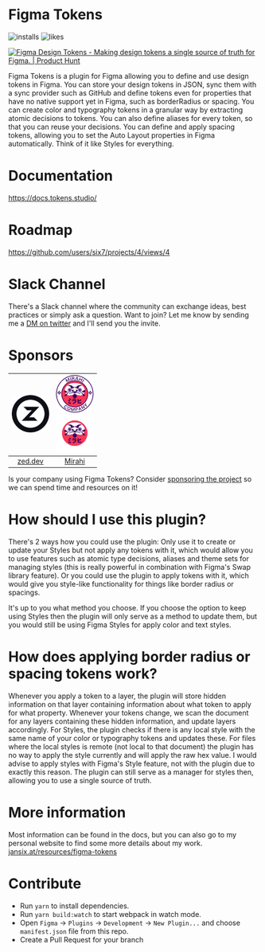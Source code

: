 # Figma Tokens

![installs](https://img.shields.io/endpoint?url=https://yuanqing.github.io/figma-plugins-stats/plugin/843461159747178978/installs.json)
![likes](https://img.shields.io/endpoint?url=https://yuanqing.github.io/figma-plugins-stats/plugin/843461159747178978/likes.json)

<a href="https://www.producthunt.com/posts/figma-design-tokens?utm_source=badge-featured&utm_medium=badge&utm_souce=badge-figma-design-tokens" target="_blank"><img src="https://api.producthunt.com/widgets/embed-image/v1/featured.svg?post_id=217712&theme=light" alt="Figma Design Tokens - Making design tokens a single source of truth for Figma. | Product Hunt" style="width: 250px; height: 54px;" width="250" height="54" /></a>

Figma Tokens is a plugin for Figma allowing you to define and use design tokens in Figma. You can store your design tokens in JSON, sync them with a sync provider such as GitHub and define tokens even for properties that have no native support yet in Figma, such as borderRadius or spacing. You can create color and typography tokens in a granular way by extracting atomic decisions to tokens. You can also define aliases for every token, so that you can reuse your decisions. You can define and apply spacing tokens, allowing you to set the Auto Layout properties in Figma automatically. Think of it like Styles for everything.

# Documentation
https://docs.tokens.studio/

# Roadmap
https://github.com/users/six7/projects/4/views/4

# Slack Channel
There's a Slack channel where the community can exchange ideas, best practices or simply ask a question. Want to join? Let me know by sending me a [DM on twitter](https://www.twitter.com/six7) and I'll send you the invite.

# Sponsors
| <a href="https://zed.dev/" target="_blank" style="display: block; text-align: center;"><img src="sponsors/zed_logo.png" style="display: block; width: 75px; height: auto; margin-bottom: 4px" alt="Zed Logo"/></a> | <a href="https://mirahi.io/?ref=six7-sponsorship" target="_blank" style="display: block; text-align: center;"><img src="sponsors/mirahi_logo_dark.svg#gh-dark-mode-only" style="display: block; width: 75px; height: auto; margin-bottom: 4px" alt="Mirahi Logo"/><img src="sponsors/mirahi_logo_light.svg#gh-light-mode-only" style="display: block; width: 75px; height: auto; margin-bottom: 4px" alt="Mirahi Logo"/></a> |
| --- | --- |
| <a href="https://zed.dev/" target="_blank" style="display: block; text-align: center;">zed.dev</a> | <a href="https://mirahi.io/?ref=six7-sponsorship" target="_blank" style="display: block; text-align: center;">Mirahi</a> |

Is your company using Figma Tokens? Consider [sponsoring the project](https://github.com/sponsors/six7) so we can spend time and resources on it!

# How should I use this plugin?
There's 2 ways how you could use the plugin: Only use it to create or update your Styles but not apply any tokens with it, which would allow you to use features such as atomic type decisions, aliases and theme sets for managing styles (this is really powerful in combination with Figma's Swap library feature). Or you could use the plugin to apply tokens with it, which would give you style-like functionality for things like border radius or spacings.

It's up to you what method you choose. If you choose the option to keep using Styles then the plugin will only serve as a method to update them, but you would still be using Figma Styles for apply color and text styles.

# How does applying border radius or spacing tokens work?
Whenever you apply a token to a layer, the plugin will store hidden information on that layer containing information about what token to apply for what property. Whenever your tokens change, we scan the document for any layers containing these hidden information, and update layers accordingly. For Styles, the plugin checks if there is any local style with the same name of your color or typography tokens and updates these. For files where the local styles is remote (not local to that document) the plugin has no way to apply the style currently and will apply the raw hex value. I would advise to apply styles with Figma's Style feature, not with the plugin due to exactly this reason. The plugin can still serve as a manager for styles then, allowing you to use a single source of truth.

# More information
Most information can be found in the docs, but you can also go to my personal website to find some more details about my work. [jansix.at/resources/figma-tokens](https://jansix.at/resources/figma-tokens)

# Contribute
* Run `yarn` to install dependencies.
* Run `yarn build:watch` to start webpack in watch mode.
* Open `Figma` -> `Plugins` -> `Development` -> `New Plugin...` and choose `manifest.json` file from this repo.
* Create a Pull Request for your branch
